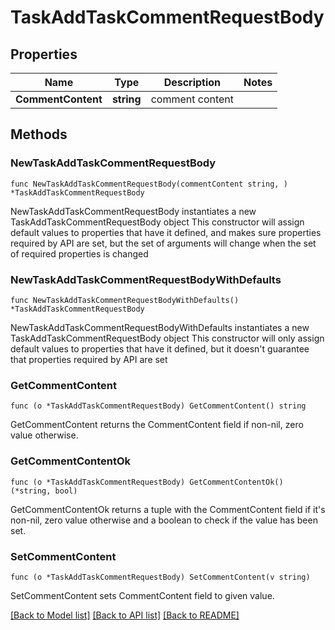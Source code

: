 # TaskAddTaskCommentRequestBody

## Properties

Name | Type | Description | Notes
------------ | ------------- | ------------- | -------------
**CommentContent** | **string** | comment content | 

## Methods

### NewTaskAddTaskCommentRequestBody

`func NewTaskAddTaskCommentRequestBody(commentContent string, ) *TaskAddTaskCommentRequestBody`

NewTaskAddTaskCommentRequestBody instantiates a new TaskAddTaskCommentRequestBody object
This constructor will assign default values to properties that have it defined,
and makes sure properties required by API are set, but the set of arguments
will change when the set of required properties is changed

### NewTaskAddTaskCommentRequestBodyWithDefaults

`func NewTaskAddTaskCommentRequestBodyWithDefaults() *TaskAddTaskCommentRequestBody`

NewTaskAddTaskCommentRequestBodyWithDefaults instantiates a new TaskAddTaskCommentRequestBody object
This constructor will only assign default values to properties that have it defined,
but it doesn't guarantee that properties required by API are set

### GetCommentContent

`func (o *TaskAddTaskCommentRequestBody) GetCommentContent() string`

GetCommentContent returns the CommentContent field if non-nil, zero value otherwise.

### GetCommentContentOk

`func (o *TaskAddTaskCommentRequestBody) GetCommentContentOk() (*string, bool)`

GetCommentContentOk returns a tuple with the CommentContent field if it's non-nil, zero value otherwise
and a boolean to check if the value has been set.

### SetCommentContent

`func (o *TaskAddTaskCommentRequestBody) SetCommentContent(v string)`

SetCommentContent sets CommentContent field to given value.



[[Back to Model list]](../README.md#documentation-for-models) [[Back to API list]](../README.md#documentation-for-api-endpoints) [[Back to README]](../README.md)


